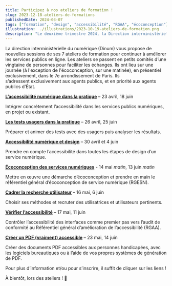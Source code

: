 ```yaml
---
title: Participez à nos ateliers de formation !
slug: 2023-12-18-ateliers-de-formations
publishedDate: 2024-03-07
tags: ["formation", "design", "accessibilité", "RGAA", "écoconception"]
illustration:  ./illustrations/2023-10-19-ateliers-de-formation.png
description: "Le deuxième trimestre 2024, la Direction interministérielle du numérique (DINUM) organise 7 ateliers de formation sur le design, la recherche utilisateur, l'accessibilité et l'écoconception pour aider les agents à améliorer les services publics en ligne."
---
```


<p class="fr-text--lead">La direction interministérielle du numérique (Dinum) vous propose de nouvelles sessions de ses 7 ateliers de formation pour continuer à améliorer les services publics en ligne. Les ateliers se passent en petits comités d’une vingtaine de personnes pour faciliter les échanges. Ils ont lieu sur une journée (à l'exception de l'écoconception, sur une matinée), en présentiel exclusivement, dans le 7e arrondissement de Paris. Ils s’adressent exclusivement aux agents publics, et en priorité aux agents publics d’État.</p>

[**L’accessibilité numérique dans la pratique**](/formations/accessibilite/atelier-accessibilite-pratique/) – 23 avril, 18 juin

Intégrer concrètement l’accessibilité dans les services publics numériques, en projet ou existant.

[**Les tests usagers dans la pratique**](/formations/recherche-utilisateur/atelier-test-usager/) – 26 avril, 25 juin

Préparer et animer des tests avec des usagers puis analyser les résultats.  

[**Accessibilité numérique et design**](/formations/accessibilite/atelier-accessibilite-designer/) – 30 avril et 4 juin

Prendre en compte l’accessibilité dans toutes les étapes de design d’un service numérique.

[**Écoconception des services numériques**](/formations/ecoconception/atelier-ecoconception/) - 14 mai *matin*, 13 juin *matin*

Mettre en œuvre une démarche d’écoconception et prendre en main le référentiel général d’écoconception de service numérique (RGESN).

[**Cadrer la recherche utilisateur**](/formations/recherche-utilisateur/atelier-cadrer-recherche-utilisateur/) – 16 mai, 6 juin

Choisir ses méthodes et recruter des utilisatrices et utilisateurs pertinents.

[**Vérifier l’accessibilité**](/formations/accessibilite/atelier-coder-accessible/) – 17 mai, 11 juin

Contrôler l’accessibilité des interfaces comme premier pas vers l’audit de conformité au Référentiel général d’amélioration de l’accessibilité (RGAA).

[**Créer un PDF (vraiment) accessible**](/formations/accessibilite/atelier-pdf-accessible/) – 23 mai, 14 juin

Créer des documents PDF accessibles aux personnes handicapées, avec les logiciels bureautiques ou à l’aide de vos propres systèmes de génération de PDF.




Pour plus d’information et/ou pour s’inscrire, il suffit de cliquer sur les liens&nbsp;!

À bientôt, lors des ateliers&nbsp;! <span aria-hidden="true">👋</span>
